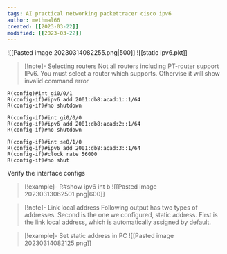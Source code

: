 ```yaml
---
tags: AI practical networking packettracer cisco ipv6
author: methmal66
created: [[2023-03-22]]
modified: [[2023-03-22]]
---
```

![[Pasted image 20230314082255.png|500]]
![[static ipv6.pkt]]

> [!note]- Selecting routers
> Not all routers including PT-router support IPv6. You must select a router which supports. Othervise it will show invalid command error

```
R(config)#int gi0/0/1
R(config-if)#ipv6 add 2001:db8:acad:1::1/64
R(config-if)#no shutdown

R(config-if)#int gi0/0/0
R(config-if)#ipv6 add 2001:db8:acad:2::1/64
R(config-if)#no shutdown

R(config-if)#int se0/1/0
R(config-if)#ipv6 add 2001:db8:acad:3::1/64
R(config-if)#clock rate 56000
R(config-if)#no shut
```

Verify the interface configs
>[!example]- R#show ipv6 int b
>![[Pasted image 20230313062501.png|600]]

>[!note]- Link local address
>Following output has two types of addresses. Second is the one we configured, static address. First is the link local address, which is automatically assigned by default.

>[!example]- Set static address in PC
>![[Pasted image 20230314082125.png]]

